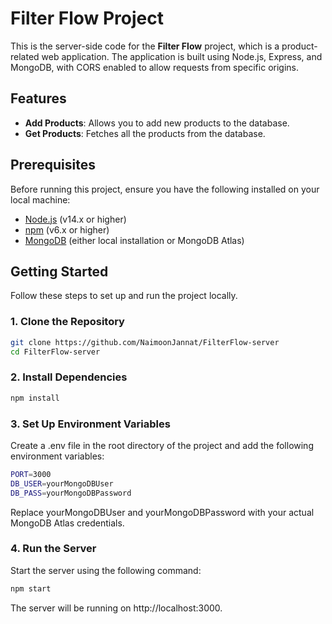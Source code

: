 # Filter Flow Project

This is the server-side code for the **Filter Flow** project, which is a product-related web application. The application is built using Node.js, Express, and MongoDB, with CORS enabled to allow requests from specific origins.

## Features

- **Add Products**: Allows you to add new products to the database.
- **Get Products**: Fetches all the products from the database.

## Prerequisites

Before running this project, ensure you have the following installed on your local machine:

- [Node.js](https://nodejs.org/) (v14.x or higher)
- [npm](https://www.npmjs.com/) (v6.x or higher)
- [MongoDB](https://www.mongodb.com/) (either local installation or MongoDB Atlas)

## Getting Started

Follow these steps to set up and run the project locally.

### 1. Clone the Repository

```bash
git clone https://github.com/NaimoonJannat/FilterFlow-server
cd FilterFlow-server
```
### 2. Install Dependencies

```bash
npm install
```
### 3. Set Up Environment Variables

Create a .env file in the root directory of the project and add the following environment variables:

```bash
PORT=3000
DB_USER=yourMongoDBUser
DB_PASS=yourMongoDBPassword
```
Replace yourMongoDBUser and yourMongoDBPassword with your actual MongoDB Atlas credentials.

### 4. Run the Server
Start the server using the following command:

```bash
npm start
```
The server will be running on http://localhost:3000.






